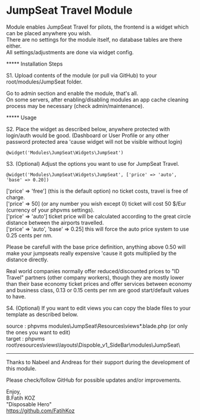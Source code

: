 # JumpSeat Travel Module

Module enables JumpSeat Travel for pilots, the frontend is a widget which can be placed anywhere you wish.\
There are no settings for the module itself, no database tables are there either.\
All settings/adjustments are done via widget config.

***** Installation Steps 

S1. Upload contents of the module (or pull via GitHub) to your root/modules/JumpSeat folder.

Go to admin section and enable the module, that's all.\
On some servers, after enabling/disabling modules an app cache cleaning process may be necessary (check admin/maintenance).

***** Usage

S2. Place the widget as described below, anywhere protected with login/auth would be good. (Dashboard or User Profile or any other password protected area 'cause widget will not be visible without login)

    @widget('Modules\JumpSeat\Widgets\JumpSeat')

S3. (Optional) Adjust the options you want to use for JumpSeat Travel.

    @widget('Modules\JumpSeat\Widgets\JumpSeat', ['price' => 'auto', 'base' => 0.20])

['price' => 'free'] (this is the default option) no ticket costs, travel is free of charge.\
['price' => 50] (or any number you wish except 0) ticket will cost 50 $/Eur (currency of your phpvms settings).\
['price' => 'auto'] ticket price will be calculated according to the great circle distance between the airports travelled.\
['price' => 'auto', 'base' => 0.25] this will force the auto price system to use 0.25 cents per nm.

Please be carefull with the base price definition, anything above 0.50 will make your jumpseats really expensive 'cause it gots multiplied by the distance directly.

Real world companies normally offer reduced/discounted prices to "ID Travel" partners (other company workers), though they are mostly lower than their base economy ticket prices and offer services between economy and business class, 0.13 or 0.15 cents per nm are good start/default values to have.

S4. (Optional) If you want to edit views you can copy the blade files to your template as described below.

source : phpvms modules\JumpSeat\Resources\views\*.blade.php (or only the ones you want to edit)\
target : phpvms root\resources\views\layouts\Dispoble_v1_SideBar\modules\JumpSeat\

*****

Thanks to Nabeel and Andreas for their support during the development of this module.

Please check/follow GitHub for possible updates and/or improvements.

Enjoy,\
B.Fatih KOZ\
"Disposable Hero"\
https://github.com/FatihKoz


